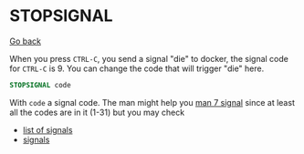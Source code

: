 # STOPSIGNAL

[Go back](../../../../_kmp/_archives/tools/docker#most-used-instructions)

When you press `CTRL-C`, you send a signal "die" to docker, the signal code for `CTRL-C` is 9. You can change the code that will trigger "die" here.

```dockerfile
STOPSIGNAL code
```

With `code` a signal code. The man might help you [man 7 signal](https://www.man7.org/linux/man-pages/man7/signal.7.html) since at least all the codes are in it (1-31) but you may check
  * [list of signals](https://unix.stackexchange.com/questions/317492/list-of-kill-signals)
  * [signals](https://unix.stackexchange.com/questions/6332/what-causes-various-signals-to-be-sent)